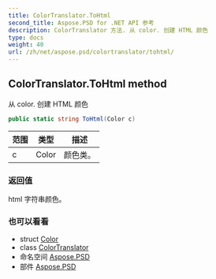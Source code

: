 ```yaml
---
title: ColorTranslator.ToHtml
second_title: Aspose.PSD for .NET API 参考
description: ColorTranslator 方法. 从 color. 创建 HTML 颜色
type: docs
weight: 40
url: /zh/net/aspose.psd/colortranslator/tohtml/
---
```

## ColorTranslator.ToHtml method

从 color. 创建 HTML 颜色

```csharp
public static string ToHtml(Color c)
```

| 范围 | 类型 | 描述 |
| --- | --- | --- |
| c | Color | 颜色类。 |

### 返回值

html 字符串颜色。

### 也可以看看

* struct [Color](../../color/)
* class [ColorTranslator](../)
* 命名空间 [Aspose.PSD](../../colortranslator/)
* 部件 [Aspose.PSD](../../../)


